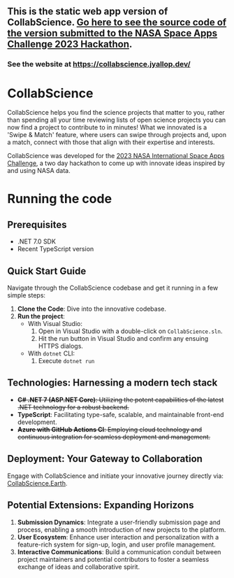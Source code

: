 ## This is the static web app version of CollabScience. [Go here to see the source code of the version submitted to the NASA Space Apps Challenge 2023 Hackathon](https://github.com/JakeYallop/CollabScience).

### See the website at https://collabscience.jyallop.dev/

# CollabScience

CollabScience helps you find the science projects that matter to you, rather than spending all your time reviewing lists of open science projects you can now find a project to contribute to in minutes! What we innovated is  a 'Swipe & Match' feature, where users can swipe through projects and, upon a match, connect with those that align with their expertise and interests. 

CollabScience was developed for the [2023 NASA International Space Apps Challenge](https://www.spaceappschallenge.org/2023/challenges/a-marketplace-for-open-science-projects/), a two day hackathon to come up with innovate ideas inspired by and using NASA data.

# Running the code

## Prerequisites
* .NET 7.0 SDK
* Recent TypeScript version

## Quick Start Guide
Navigate through the CollabScience codebase and get it running in a few simple steps:
1. **Clone the Code**: Dive into the innovative codebase.
2. **Run the project**: 
   * With Visual Studio:
     1. Open in Visual Studio with a double-click on `CollabScience.sln`.
     2. Hit the run button in Visual Studio and confirm any ensuing HTTPS dialogs.
   * With `dotnet` CLI:
      1. Execute `dotnet run`

## Technologies: Harnessing a modern tech stack
- ~~**C# .NET 7 (ASP.NET Core)**: Utilizing the potent capabilities of the latest .NET technology for a robust backend.~~
- **TypeScript**: Facilitating type-safe, scalable, and maintainable front-end development.
- ~~**Azure with GitHub Actions CI**: Employing cloud technology and continuous integration for seamless deployment and management.~~
  

## Deployment: Your Gateway to Collaboration
Engage with CollabScience and initiate your innovative journey directly via: [CollabScience.Earth](https://collabscience.earth/).

## Potential Extensions: Expanding Horizons
1. **Submission Dynamics**: Integrate a user-friendly submission page and process, enabling a smooth introduction of new projects to the platform.
2. **User Ecosystem**: Enhance user interaction and personalization with a feature-rich system for sign-up, login, and user profile management.
3. **Interactive Communications**: Build a communication conduit between project maintainers and potential contributors to foster a seamless exchange of ideas and collaborative spirit.
